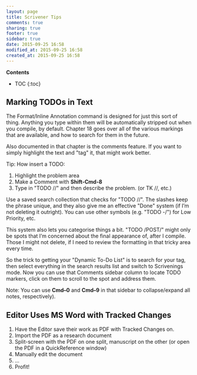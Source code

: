 ```yaml
---
layout: page
title: Scrivener Tips
comments: true
sharing: true
footer: true
sidebar: true
date: 2015-09-25 16:58
modified_at: 2015-09-25 16:58
created_at: 2015-09-25 16:58
---
```


**Contents**

* TOC
{:toc}

## Marking TODOs in Text

The Format/Inline Annotation command is designed for just this sort of thing. Anything you type within them will be automatically stripped out when you compile, by default. Chapter 18 goes over all of the various markings that are available, and how to search for them in the future.

Also documented in that chapter is the comments feature. If you want to simply highlight the text and "tag" it, that might work better. 

<div class="alert alert-info" role="alert">
  <span class="glyphicon glyphicon-exclamation-sign" aria-hidden="true"></span>
  <span class="sr-only">Tip:</span> How insert a TODO:
  <ol>
    <li>Highlight the problem area</li>
    <li>Make a Comment with <strong>Shift-Cmd-8</strong></li>
    <li>Type in "TODO //" and then describe the problem. (or TK //, etc.)</li>
  </ol>
</div>

Use a saved search collection that checks for "TODO //". The slashes keep the phrase unique, and they also give me an effective "Done" system (if I’m not deleting it outright). You can use other symbols (e.g. "TODO -/") for Low Priority, etc.

This system also lets you categorise things a bit. "TODO /POST/" might only be spots that I’m concerned about the final appearance of, after I compile. Those I might not delete, if I need to review the formatting in that tricky area every time.

So the trick to getting your "Dynamic To-Do List" is to search for your tag, then select everything in the search results list and switch to Scrivenings mode. Now you can use that Comments sidebar column to locate TODO markers, click on them to scroll to the spot and address them. 

<div class="alert alert-info" role="alert">
  <span class="glyphicon glyphicon-exclamation-sign" aria-hidden="true"></span>
  <span class="sr-only">Note:</span> You can use <strong>Cmd–0</strong> and <strong>Cmd–9</strong> in that sidebar to collapse/expand all notes, respectively).</div>

## Editor Uses MS Word with Tracked Changes

1. Have the Editor save their work as PDF with Tracked Changes on.
2. Import the PDF as a research document
3. Split-screen with the PDF on one split, manuscript on the other (or open the PDF in a QuickReference window)
4. Manually edit the document
5. ...
6. Profit!
